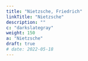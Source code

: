 ```yaml
---
title: "Nietzsche, Friedrich"
linkTitle: "Nietzsche"
description: ""
c: "darkslategray"
weight: 150
a: "Nietzsche"
draft: true
# date: 2022-05-18
---
```



<!-- to see if there's anything useful. For example, we get the dynamics of UFOs and their technology to see if they match our predictions in Material Superphysics since its principles must be universal -->